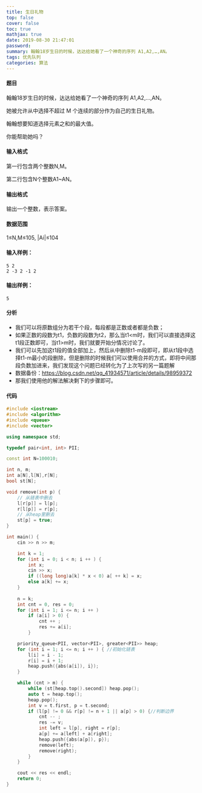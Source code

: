 ```yaml
---
title: 生日礼物
top: false
cover: false
toc: true
mathjax: true
date: 2019-08-30 21:47:01
password:
summary: 翰翰18岁生日的时候，达达给她看了一个神奇的序列 A1,A2,…,AN。
tags: 优先队列
categories: 算法
---
```


#### 题目
翰翰18岁生日的时候，达达给她看了一个神奇的序列 A1,A2,…,AN。

她被允许从中选择不超过 M 个连续的部分作为自己的生日礼物。

翰翰想要知道选择元素之和的最大值。

你能帮助她吗？

#### 输入格式
第一行包含两个整数N,M。

第二行包含N个整数A1~AN。

#### 输出格式
输出一个整数，表示答案。

#### 数据范围
1≤N,M≤105,
|Ai|≤104
#### 输入样例：

    5 2 
    2 -3 2 -1 2

#### 输出样例：

    5

#### 分析

 - 我们可以将原数组分为若干个段，每段都是正数或者都是负数；
 - 如果正数的段数为t1，负数的段数为t2，那么当t1<m时，我们可以直接选择这t1段正数即可，当t1>m时，我们就要开始分情况讨论了。
 - 我们可以先加这t1段的值全部加上，然后从中删除t1-m段即可，即从t1段中选择t1-m最小的段删除，但是删除的时候我们可以使用合并的方式，即将中间那段负数加进来，我们发现这个问题已经转化为了上次写的另一篇题解
 - 数据备份：https://blog.csdn.net/qq_41934571/article/details/98959372
 - 那我们使用他的解法解决剩下的步骤即可。

#### 代码

```cpp 
#include <iostream>
#include <algorithm>
#include <queue>
#include <vector>

using namespace std;

typedef pair<int, int> PII;

const int N=100010;

int n, m;
int a[N],l[N],r[N];
bool st[N];

void remove(int p) {
	// 从链表中删去
	l[r[p]] = l[p];
	r[l[p]] = r[p];
	// 从heap里删去
	st[p] = true;
}

int main() {
	cin >> n >> m;

	int k = 1;
	for (int i = 0; i < n; i ++ ) {
		int x;
		cin >> x;
		if ((long long)a[k] * x < 0) a[ ++ k] = x;
		else a[k] += x;
	}
	
	n = k;
	int cnt = 0, res = 0;
	for (int i = 1; i <= n; i ++ )
		if (a[i] > 0) {
			cnt ++ ;
			res += a[i];
		}

	priority_queue<PII, vector<PII>, greater<PII>> heap;
	for (int i = 1; i <= n; i ++ ) { //初始化链表
		l[i] = i - 1;
		r[i] = i + 1;
		heap.push({abs(a[i]), i});
	}

	while (cnt > m) {
		while (st[heap.top().second]) heap.pop();
		auto t = heap.top();
		heap.pop();
		int v = t.first, p = t.second;
		if (l[p] != 0 && r[p] != n + 1 || a[p] > 0) {//判断边界 
			cnt -- ;
			res -= v;
			int left = l[p], right = r[p];
			a[p] += a[left] + a[right];
			heap.push({abs(a[p]), p});
			remove(left);
			remove(right);
		}
	}

	cout << res << endl;
	return 0;
}
```
